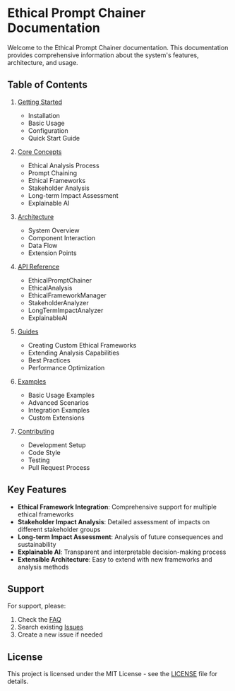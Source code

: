 # Ethical Prompt Chainer Documentation

Welcome to the Ethical Prompt Chainer documentation. This documentation provides comprehensive information about the system's features, architecture, and usage.

## Table of Contents

1. [Getting Started](getting_started.md)
   - Installation
   - Basic Usage
   - Configuration
   - Quick Start Guide

2. [Core Concepts](core_concepts.md)
   - Ethical Analysis Process
   - Prompt Chaining
   - Ethical Frameworks
   - Stakeholder Analysis
   - Long-term Impact Assessment
   - Explainable AI

3. [Architecture](architecture.md)
   - System Overview
   - Component Interaction
   - Data Flow
   - Extension Points

4. [API Reference](api_reference.md)
   - EthicalPromptChainer
   - EthicalAnalysis
   - EthicalFrameworkManager
   - StakeholderAnalyzer
   - LongTermImpactAnalyzer
   - ExplainableAI

5. [Guides](guides.md)
   - Creating Custom Ethical Frameworks
   - Extending Analysis Capabilities
   - Best Practices
   - Performance Optimization

6. [Examples](examples.md)
   - Basic Usage Examples
   - Advanced Scenarios
   - Integration Examples
   - Custom Extensions

7. [Contributing](contributing.md)
   - Development Setup
   - Code Style
   - Testing
   - Pull Request Process

## Key Features

- **Ethical Framework Integration**: Comprehensive support for multiple ethical frameworks
- **Stakeholder Impact Analysis**: Detailed assessment of impacts on different stakeholder groups
- **Long-term Impact Assessment**: Analysis of future consequences and sustainability
- **Explainable AI**: Transparent and interpretable decision-making process
- **Extensible Architecture**: Easy to extend with new frameworks and analysis methods

## Support

For support, please:
1. Check the [FAQ](faq.md)
2. Search existing [Issues](https://github.com/yourusername/ethical-prompt-chainer/issues)
3. Create a new issue if needed

## License

This project is licensed under the MIT License - see the [LICENSE](../LICENSE) file for details. 